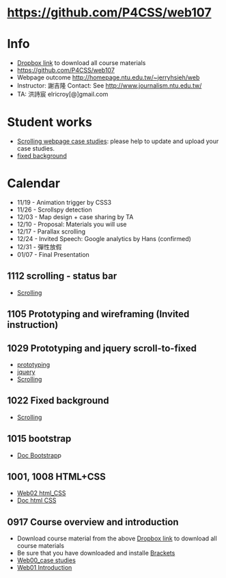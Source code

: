 # https://github.com/P4CSS/web107

# Info
* [Dropbox link](https://www.dropbox.com/sh/z0i278fngz4322l/AACTWwNuyyAfH-28iX40J-9Qa?dl=0) to download all course materials
* https://github.com/P4CSS/web107
* Webpage outcome http://homepage.ntu.edu.tw/~jerryhsieh/web
* Instructor: 謝吉隆 Contact: See http://www.journalism.ntu.edu.tw/
* TA: 洪詩宸 elricroy[@]gmail.com

# Student works
* [Scrolling webpage case studies](https://paper.dropbox.com/doc/Web107-case-studies--ARHgyEtvh47GRtnA4Ta~LOy1AQ-ONwKODVzyMYupUJxfh8Ce): please help to update and upload your case studies.
* [fixed background](https://paper.dropbox.com/doc/web107-practice--ARFO4x1Gb40BVdL1ivAKIbyrAg-cSzbAZBdjuXta1wRAosY6)

# Calendar
* 11/19 - Animation trigger by CSS3
* 11/26 - Scrollspy detection 
* 12/03 - Map design + case sharing by TA
* 12/10 - Proposal: Materials you will use 
* 12/17 - Parallax scrolling
* 12/24 - Invited Speech: Google analytics by Hans (confirmed)
* 12/31 - 彈性放假 
* 01/07 - Final Presentation

## 1112 scrolling - status bar
* [Scrolling](https://docs.google.com/presentation/d/1s8RWoxJKCzX4ukLY6PVBvPKxZx5iLZ1DwCDXcrQvJvs/edit?usp=sharing)

## 1105 Prototyping and wireframing (Invited instruction)

## 1029 Prototyping and jquery scroll-to-fixed
* [prototyping](https://docs.google.com/presentation/d/e/2PACX-1vRnXahVH_yKDR9cEo2TbVj3_vOkomZZdjwPLwZ2RFW-XHb9AJxmDozG9DISXNT_QRZazS-x0H_nQpZf/pub?start=false&loop=false&delayms=3000)
* [jquery](https://docs.google.com/presentation/d/1iWIAoMnbvtgwPHHHnFD80qOdCXqRLVIle99X5kaB9sk/edit?usp=sharing)
* [Scrolling](https://docs.google.com/presentation/d/1s8RWoxJKCzX4ukLY6PVBvPKxZx5iLZ1DwCDXcrQvJvs/edit?usp=sharing)


## 1022 Fixed background
* [Scrolling](https://docs.google.com/presentation/d/e/2PACX-1vSzLjy8eWHL7_bh2wHjdOhiycpcPapZqTJTEs5wozhzcSVdeD9JglH-tAv0ypgk-HiivUtm3ijJhFveJ/pub?start=false&loop=false&delayms=3000)

## 1015 bootstrap
* [Doc Bootstrap](https://docs.google.com/document/d/1EBkAkP1HZaHGYkUD3WI77NUen4n3cZfMK5wgONU9uSk/edit?usp=sharing)p


## 1001, 1008 HTML+CSS
* [Web02 html_CSS](https://docs.google.com/presentation/d/e/2PACX-1vREyxX9qnkQlH0DRddpxHWR0d8F-CtyFppr6dB1GXkUj8kmNDSUirNouyWRNIv-t_SJJDtjQ9vzspt8/pub?start=false&loop=false&delayms=3000)
* [Doc html CSS](https://docs.google.com/document/d/1sWChYvnCW2zRlWbHY1pVhDYczMBKNH6i1koZNG7IdQs/edit?usp=sharing)


## 0917 Course overview and introduction
* Download course material from the above [Dropbox link](https://www.dropbox.com/sh/z0i278fngz4322l/AACTWwNuyyAfH-28iX40J-9Qa?dl=0) to download all course materials
* Be sure that you have downloaded and installe [Brackets](http://brackets.io/)
* [Web00_case studies](https://docs.google.com/presentation/d/e/2PACX-1vROGOYmFaNxuFvGnta79LwJlu9FTrHj-nM1fDHFtYRKo_Gnlu9_cFWEo6JgTYQn_gQERJX2rPFm9PCP/pub?start=false&loop=false&delayms=3000)
* [Web01 Introduction](https://docs.google.com/presentation/d/e/2PACX-1vSn4136pWlNea1Kn79F73lE4UU7zpbFRatmnwG7LsLrxsqK71zlC8L7J9iT8cct5aavfONB3IoFqN7K/pub?start=false&loop=false&delayms=3000)

